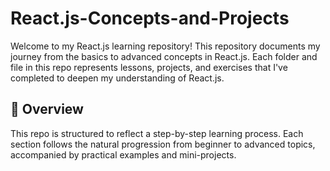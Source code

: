 # React.js-Concepts-and-Projects

Welcome to my React.js learning repository! This repository documents my journey from the basics to advanced concepts in React.js. Each folder and file in this repo represents lessons, projects, and exercises that I've completed to deepen my understanding of React.js.

## 📖 Overview
This repo is structured to reflect a step-by-step learning process. Each section follows the natural progression from beginner to advanced topics, accompanied by practical examples and mini-projects.
